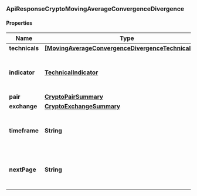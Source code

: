 ### ApiResponseCryptoMovingAverageConvergenceDivergence

#### Properties
Name | Type | Description | Notes
------------ | ------------- | ------------- | -------------
**technicals** | [**[MovingAverageConvergenceDivergenceTechnicalValue]**](MovingAverageConvergenceDivergenceTechnicalValue.md) |  | [optional] 
**indicator** | [**TechnicalIndicator**](TechnicalIndicator.md) | The name and symbol of the technical indicator | [optional] 
**pair** | [**CryptoPairSummary**](CryptoPairSummary.md) |  | [optional] 
**exchange** | [**CryptoExchangeSummary**](CryptoExchangeSummary.md) |  | [optional] 
**timeframe** | **String** | The time interval for the crypto currency prices | [optional] 
**nextPage** | **String** | The token required to request the next page of the data | [optional] 




